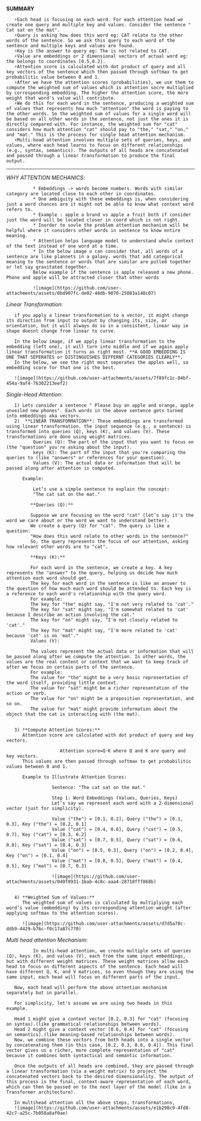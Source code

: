 

**SUMMARY** 

       ⚡️Each head is focusing on each word. For each attention head we create one query and multiple key and values. Consider the sentence " Cat sat on the mat". 
       ⚡️Query is asking how does this word eg: CAT relate to the other words of the sentence. So we ask this query to each word of the sentence and multiple keys and values are found.  
       ⚡️Key is the answer to query eg: The is not related to CAT. 
       ⚡️Value are embeddings or 2 dimensional vectors of actual word eg: the belongs to coordinates [0.5,0.2]. 
       ⚡️Attention score is calculated with dot product of query and all key vectors of the sentence which then passed through softmax to get probabilitic value between 0 and 1. 
       ⚡️After we have the attention scores (probabilities), we use them to compute the weighted sum of values which is attention socre multiplied by corresponding embedding. The higher the attention score, the more weight that word's value will contribute. 
       ⚡️We do this for each word in the sentence, producing a weighted sum of values that represents how much "attention" the word is paying to the other words. So the weighted sum of values for a single word will be based on all other words in the sentence, not just the ones it is directly compared with. For instance, the weighted sum for "cat" considers how much attention "cat" should pay to "the," "sat," "on," and "mat." This is the process for single head attention mechanism.
       ⚡️Multi-head attention involves multiple sets of queries, keys, and values, where each head learns to focus on different relationships (e.g., syntax, semantics). The outputs of all heads are concatenated and passed through a linear transformation to produce the final output.

___________________________________________________________________________________________________________________________

*WHY ATTENTION MECHANICS*:

              * Embeddings -> words become numbers. Words with similar category are located close to each other in coordinates. 
              * One ambiguity with these embeddings is, when considering just a word chances are it might not be able to know what context word refers to. 
              * Example : apple a brand vs apple a fruit both if consider just the word will be located closer in coord which is not right. 
              * Inorder to sovle the problem attention mechanism will be helpful where it considers other words in sentence to know entire meaning.
              * Attention helps language model to understand whole context of the text instead of one word at a time. 
              * In the below image u can consider that, all words of a sentence are like plannets in a galaxy. words that add categorical meaning to the sentence or words that are similar are pulled together or let say gravitated together. 
              Below example if the sentence is apple released a new phone. Phone and apple will be attracted closer that other words
              
              ![image](https://github.com/user-attachments/assets/0bd907fc-de02-48db-9070-25083a148c07)

*Linear Transformation*:

       if you apply a linear transformation to a vector, it might change its direction from input to output by changing its, size, or orientation, but it will always do so in a consistent, linear way ie shape doesnt change from linear to curve. 
       
       In the below image, if we apply linear transformation to the embedding (left one), it will turn into middle and if we again apply linear transformation it turns as right most. **A GOOD EMBEDDING IS ONE THAT SEPERATES or DISTINGUISHES DIFFERNT CATEGORIES CLEARLY**. 
       In the below, we see the right most seperates the apples well, so embedding score for that one is the best. 
       
       ![image](https://github.com/user-attachments/assets/7f89fc1c-84bf-454a-9af4-76302213eef2)


*Single-Head Attention*:

       1) Lets consider a sentence " Please buy an apple and orange, apple unveiled new phones". Each words in the above sentence gets turned into embeddings aka vectors.
       2)  **LINEAR TRANSFORMATION**: These embeddings are transformed using linear transformation. the input sequence (e.g., a sentence) is transformed into queries (Q), keys (K), and values (V). These transformations are done using weight matrices. 
              Queries (Q): The part of the input that you want to focus on (the "question" you're asking about the input).
              keys (K): The part of the input that you're comparing the queries to (like "answers" or references for your question).
              Values (V): The actual data or information that will be passed along after attention is computed.
       
          Example:
              
              Let’s use a simple sentence to explain the concept:
              "The cat sat on the mat."
       
             **Queries (Q):**
             
             Suppose we are focusing on the word "cat" (let’s say it's the word we care about or the word we want to understand better).
             We create a query (Q) for "cat". The query is like a question:
             "How does this word relate to other words in the sentence?"
             So, the query represents the focus of our attention, asking how relevant other words are to "cat".
             
             **Keys (K):**
             
             For each word in the sentence, we create a key. A key represents the "answer" to the query, helping us decide how much attention each word should get.
             The key for each word in the sentence is like an answer to the question of how much each word should be attended to. Each key is a reference to each word's relationship with the query word.
             For example:
             The key for "the" might say, "I'm not very related to 'cat'."
             The key for "sat" might say, "I'm somewhat related to 'cat' because I describe an action involving the cat."
             The key for "on" might say, "I'm not closely related to 'cat'."
             The key for "mat" might say, "I'm more related to 'cat' because 'cat' is on 'mat'."
             Values (V):
             
             The values represent the actual data or information that will be passed along after we compute the attention. In other words, the values are the real content or context that we want to keep track of after we focus on certain parts of the sentence.
             For example:
             The value for "the" might be a very basic representation of the word itself, providing little context.
             The value for "sat" might be a richer representation of the action or verb.
             The value for "on" might be a preposition representation, and so on.
             The value for "mat" might provide information about the object that the cat is interacting with (the mat).


       3) **Compute Attention Scores:**
          Attention score are calculated with dot product of query and key vectors.
       
                        Attention score=Q⋅K where Q and K are query and key vectors.
          This values are then passed through softmax to get probabilitic values between 0 and 1. 
       
          Example to Illustrate Attention Scores:
                     
                     Sentence: "The cat sat on the mat."
                     
                     Step 1: Word Embeddings (Values, Queries, Keys)
                     Let’s say we represent each word with a 2-dimensional vector (just for simplicity).
                     
                     Value ("the") = [0.1, 0.2], Query ("the") = [0.1, 0.3], Key ("the") = [0.2, 0.1]
                     Value ("cat") = [0.4, 0.6], Query ("cat") = [0.5, 0.7], Key ("cat") = [0.3, 0.2]
                     Value ("sat") = [0.7, 0.5], Query ("sat") = [0.6, 0.8], Key ("sat") = [0.4, 0.3]
                     Value ("on") = [0.5, 0.3], Query ("on") = [0.2, 0.4], Key ("on") = [0.1, 0.4]
                     Value ("mat") = [0.8, 0.5], Query ("mat") = [0.4, 0.5], Key ("mat") = [0.7, 0.3]
       
                     ![image](https://github.com/user-attachments/assets/049f8931-1bab-4c8c-aaa4-28718fff868b)
       
       
       4) **Weighted Sum of Values:**
          The weighted sum of values is calculated by multiplying each word’s value (embedding) by its corresponding attention weight (after applying softmax to the attention scores).
          
          ![image](https://github.com/user-attachments/assets/d7d5a78c-ddb9-4429-b76c-f0c17a87c770)


*Multi head attention Mechanism*:
              
              In multi-head attention, we create multiple sets of queries (Q), keys (K), and values (V), each from the same input embeddings, but with different weight matrices. These weight matrices allow each head to focus on different aspects of the sentence. Each head will have different Q, K, and V matrices, so even though they are using the same input, each head will focus on different parts of the input.
       
       Now, each head will perform the above attention mechanism separately but in parallel.
       
       For simplicity, let's assume we are using two heads in this example.
       
       Head 1 might give a context vector [0.2, 0.3] for "cat" (focusing on syntax).(like grammatical relationships between words).
       Head 2 might give a context vector [0.6, 0.4] for "cat" (focusing on semantics).(like meaning-based relationships between words).
       Now, we combine these vectors from both heads into a single vector by concatenating them (in this case, [0.2, 0.3, 0.6, 0.4]). This final vector gives us a richer, more complete representation of "cat" because it combines both syntactical and semantic information.
       
       Once the outputs of all heads are combined, they are passed through a linear transformation (via a weight matrix) to project the concatenated vectors back to the desired dimensionality. The output of this process is the final, context-aware representation of each word, which can then be passed on to the next layer of the model (like in a Transformer architecture).
       
       In multihead attention all the above steps, transformations, 
       ![image](https://github.com/user-attachments/assets/e1b298c9-4fd8-42c7-a25c-7b058a8af0ae)

       



